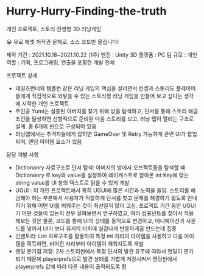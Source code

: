 # Hurry-Hurry-Finding-the-truth
개인 프로젝트, 스토리 진행형 3D 러닝게임

😀 유료 에셋 저작권 문제로, 소스 코드만 올립니다!

제작 기간 : 2021.10.18~2021.10.22 (1주)
엔진 : Unity 3D
플랫폼 : PC
팀 규모 : 개인
역할 : 기획, 프로그래밍, 연출을 포함한 개발 전체

프로젝트 상세 
-	테일즈런너와 템플런 같은 러닝 게임의 핵심을 살리면서 컨셉과 스토리도 플레이어들에게 직접적으로 와닿을 수 있는 스토리형 러닝 게임을 만들어 보고 싶다는 생각에 시작한 개인 프로젝트
-	주인공 Yumi는 실종된 아버지를 찾기 위해 방을 탐색하고, 단서를 통해 스토리 해금 조건을 달성하면 선형적으로 준비된 다음 스토리를 보고, 러닝 맵이 열리는 구조로 설계. 총 6개의 씬으로 구성되어 있음
-	러닝맵에서는 추격자들에게 잡히면 GameOver 및 Retry 가능하게 관련 UI가 팝업되며, 랜덤 이이템 요소가 있음

담당 개발 사항
-	Dictionanry 자료구조로 단서 탐색: 아버지의 방에서 오브젝트들을 탐색할 때 Dictionanry 로 key와 value를 설정하여 레이캐스트로 받아온 int Key에 맞는 string value를 UI 창의 텍스트로 읽을 수 있게 개발
-	UGUI : 이 개인 프로젝트에서 특히 UGUI에 많은 시간과 노력을 들임. 스토리를 해금해야 하는 부분에서 사용자가 적절하게 단서를 찾고 문제를 해결하기 쉽도록 안내하기 위해 어떤 UI를 띄워주는 것이 최선일지 많이 고심. 프로젝트 기간 동안 UGUI가 어떤 것들이 있는지 전부 살펴보면서 연구하였고, 여러 컴포넌트를 찾아서 적용해보는 것은 물론, 코드를 통해 UI의 상태를 동적으로 변경하고, 애니메이션과 사운드를 넣어서 UI가 보다 유저의 터치에 실감나게 반응하게끔 만드는데 집중
-	인벤토리: List 자료구조를 활용하여 특정 int 자리의 아이템을 사용하고 다음 아이템을 획득하면, 비어진 자리부터 아이템이 채워지도록 개발
-	엔딩 분기점 저장: 2차 스토리씬에서 특정 단서의 발견 유무에 따라서 엔딩이 분기되기 때문에 playerprefs으로 발견 상태를 가볍게 저장시켜서 엔딩씬에서 playerprefs 값에 따라 다른 내용이 출력되도록 함
